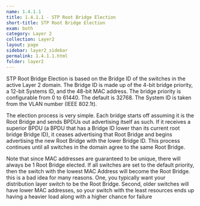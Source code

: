 ```yaml
---
name: 1.4.1.1
title: 1.4.1.1 - STP Root Bridge Election
short-title: STP Root Bridge Election
exam: both
category: Layer 2
collection: Layer2
layout: page
sidebar: layer2_sidebar
permalink: 1.4.1.1.html
folder: layer2
---
```

STP Root Bridge Election is based on the Bridge ID of the switches in the active Layer 2 domain. The Bridge ID is made up of the 4-bit bridge priority, a 12-bit Systems ID, and the 48-bit MAC address. The bridge priority is configurable from 0 to 61440. The default is 32768. The System ID is taken from the VLAN number (IEEE 802.1t).

The election process is very simple. Each bridge starts off assuming it is the Root Bridge and sends BPDUs out advertising itself as such. If it receives a superior BPDU (a BPDU that has a Bridge ID lower than its current root bridge Bridge ID), it ceases advertising that Root Bridge and begins advertising the new Root Bridge with the lower Bridge ID. This process continues until all switches in the domain agree to the same Root Bridge.

Note that since MAC addresses are guaranteed to be unique, there will always be 1 Root Bridge elected. If all switches are set to the default priority, then the switch with the lowest MAC Address will become the Root Bridge. this is a bad idea for many reasons. One, you typically want your distribution layer switch to be the Root Bridge. Second, older switches will have lower MAC addresses, so your switch with the least resources ends up having a heavier load along with a higher chance for failure
